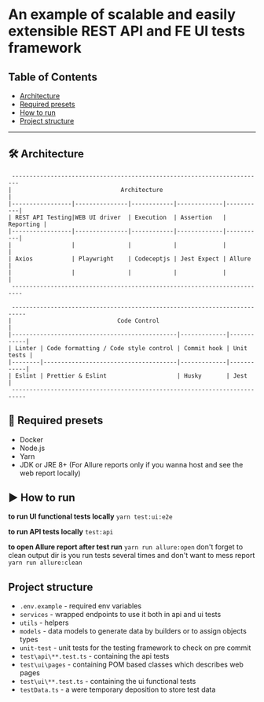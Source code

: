 # An example of scalable and easily extensible REST API and FE UI tests framework

## Table of Contents

- [Architecture](#architecture)
- [Required presets](#presets)
- [How to run](#howto)
- [Project structure](#structure)



___
## 🛠️ Architecture
<a name="architecture"></a>
```
 ------------------------------------------------------------------------
|                               Architecture                             |
|-----------------|---------------|------------|-------------|-----------|
| REST API Testing|WEB UI driver  | Execution  | Assertion   | Reporting |
|-----------------|---------------|------------|-------------|-----------|
|                 |               |            |             |           |
| Axios           | Playwright    | Codeceptjs | Jest Expect | Allure    |
|                 |               |            |             |           |
 -------------------------------------------------------------------------

 --------------------------------------------------------------------------
|                              Code Control                                |
|-----------------------------------------------|-------------|------------|
| Linter | Code formatting / Code style control | Commit hook | Unit tests |
|--------|--------------------------------------|-------------|------------|
| Eslint | Prettier & Eslint                    | Husky       | Jest       |
 --------------------------------------------------------------------------

```
<a name="presets"></a>
## 🧰 Required presets
* Docker
* Node.js
* Yarn
* JDK or JRE 8+ (For Allure reports only if you wanna host and see the web report locally)

<a name="howto"></a>
## ▶️ How to run

**to run UI functional tests locally**
```yarn test:ui:e2e```

**to run API tests locally**
```test:api```

**to open Allure report after test run**
```yarn run allure:open```
don't forget to clean output dir is you run tests several times and don't want to mess report
```yarn run allure:clean```

<a name="structure"></a>
## Project structure

- `.env.example` - required env variables 
- `services` - wrapped endpoints to use it both in api and ui tests
- `utils` - helpers
- `models` - data models to generate data by builders or to assign objects types
- `unit-test` - unit tests for the testing framework to check on pre commit
- `test\api\**.test.ts` - containing the api tests
- `test\ui\pages` - containing POM based classes which describes web pages
- `test\ui\**.test.ts` - containing the ui functional tests
- `testData.ts` - a were temporary deposition to store test data
